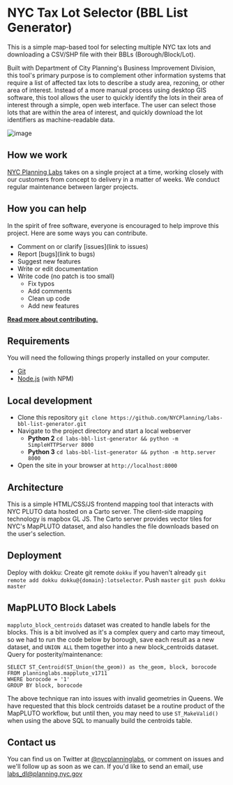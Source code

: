 # NYC Tax Lot Selector (BBL List Generator)
This is a simple map-based tool for selecting multiple NYC tax lots and downloading a CSV/SHP file with their BBLs (Borough/Block/Lot).

Built with Department of City Planning's Business Improvement Division, this tool's primary purpose is to complement other information systems that require a list of affected tax lots to describe a study area, rezoning, or other area of interest.  Instead of a more manual process using desktop GIS software, this tool allows the user to quickly identify the lots in their area of interest through a simple, open web interface.  The user can select those lots that are within the area of interest, and quickly download the lot identifiers as machine-readable data.  

![image](https://user-images.githubusercontent.com/409279/34119049-c32cad06-e3ee-11e7-994b-bea85de03cfc.png)

## How we work

[NYC Planning Labs](https://planninglabs.nyc) takes on a single project at a time, working closely with our customers from concept to delivery in a matter of weeks.  We conduct regular maintenance between larger projects.  

## How you can help

In the spirit of free software, everyone is encouraged to help improve this project.  Here are some ways you can contribute.

- Comment on or clarify [issues](link to issues)
- Report [bugs](link to bugs)
- Suggest new features
- Write or edit documentation
- Write code (no patch is too small)
  - Fix typos
  - Add comments
  - Clean up code
  - Add new features

**[Read more about contributing.](CONTRIBUTING.md)**

## Requirements

You will need the following things properly installed on your computer.

- [Git](https://git-scm.com/)
- [Node.js](https://nodejs.org/) (with NPM)

## Local development

- Clone this repository `git clone https://github.com/NYCPlanning/labs-bbl-list-generator.git`
- Navigate to the project directory and start a local webserver
  - **Python 2** `cd labs-bbl-list-generator && python -m SimpleHTTPServer 8000`
  - **Python 3** `cd labs-bbl-list-generator && python -m http.server 8000`
- Open the site in your browser at `http://localhost:8000`

## Architecture

This is a simple HTML/CSS/JS frontend mapping tool that interacts with NYC PLUTO data hosted on a Carto server.  The client-side mapping technology is mapbox GL JS.  The Carto server provides vector tiles for NYC's MapPLUTO dataset, and also handles the file downloads based on the user's selection.  

## Deployment

Deploy with dokku:
Create git remote `dokku` if you haven't already `git remote add dokku dokku@{domain}:lotselector`.
Push `master` `git push dokku master`

## MapPLUTO Block Labels
`mappluto_block_centroids` dataset was created to handle labels for the blocks.  This is a bit involved as it's a complex query and carto may timeout, so we had to run the code below by borough, save each result as a new dataset, and `UNION ALL` them together into a new block_centroids dataset.  Query for posterity/maintenance:
```
SELECT ST_Centroid(ST_Union(the_geom)) as the_geom, block, borocode FROM planninglabs.mappluto_v1711
WHERE borocode = '1'
GROUP BY block, borocode
```
The above technique ran into issues with invalid geometries in Queens.  We have requested that this block centroids dataset be a routine product of the MapPLUTO workflow, but until then, you may need to use `ST_MakeValid()` when using the above SQL to manually build the centroids table.

## Contact us

You can find us on Twitter at [@nycplanninglabs](https://twitter.com/nycplanninglabs), or comment on issues and we'll follow up as soon as we can. If you'd like to send an email, use [labs_dl@planning.nyc.gov](mailto:labs_dl@planning.nyc.gov)
